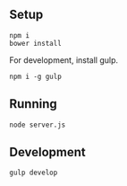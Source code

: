 ## Setup

	npm i
	bower install

For development, install gulp.

	npm i -g gulp

## Running

	node server.js

## Development

	gulp develop
